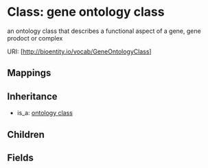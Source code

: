 # Class: gene ontology class


an ontology class that describes a functional aspect of a gene, gene prodoct or complex

URI: [http://bioentity.io/vocab/GeneOntologyClass]
## Mappings

## Inheritance

 *  is_a: [ontology class](OntologyClass.md)
## Children

## Fields

